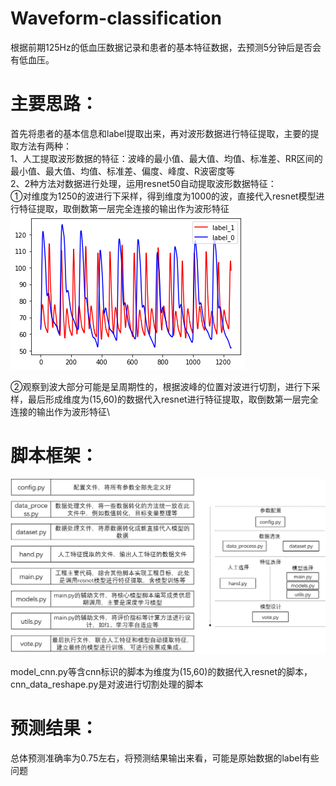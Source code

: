# Waveform-classification
根据前期125Hz的低血压数据记录和患者的基本特征数据，去预测5分钟后是否会有低血压。

# 主要思路：
首先将患者的基本信息和label提取出来，再对波形数据进行特征提取，主要的提取方法有两种：\
1、人工提取波形数据的特征：波峰的最小值、最大值、均值、标准差、RR区间的最小值、最大值、均值、标准差、偏度、峰度、R波密度等\
2、2种方法对数据进行处理，运用resnet50自动提取波形数据特征：\
①对维度为1250的波进行下采样，得到维度为1000的波，直接代入resnet模型进行特征提取，取倒数第一层完全连接的输出作为波形特征\
![](https://github.com/zoufengyuan/Waveform-classification/blob/main/wave_1.png)

②观察到波大部分可能是呈周期性的，根据波峰的位置对波进行切割，进行下采样，最后形成维度为(15,60)的数据代入resnet进行特征提取，取倒数第一层完全连接的输出作为波形特征\

# 脚本框架：
![](https://github.com/zoufengyuan/Waveform-classification/blob/main/%E7%A8%8B%E5%BA%8F%E6%A1%86%E6%9E%B6%E5%9B%BE.png)

model_cnn.py等含cnn标识的脚本为维度为(15,60)的数据代入resnet的脚本，cnn_data_reshape.py是对波进行切割处理的脚本

# 预测结果：
总体预测准确率为0.75左右，将预测结果输出来看，可能是原始数据的label有些问题







